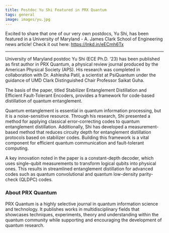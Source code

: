 ```yaml
---
title: Postdoc Yu Shi Featured in PRX Quantum
tags: general
image: images/yu.jpg
---
```


Excited to share that one of our very own postdocs, Yu Shi, has been featured in a University of Maryland - A. James Clark School of Engineering news article! 
Check it out here: https://lnkd.in/eECmh6Tx 

---

University of Maryland postdoc Yu Shi (ECE Ph.D. ’23) has been published as first author in PRX Quantum, a physical review journal produced by the American Physical Society (APS). His research was completed in collaboration with Dr. Ashlesha Patil, a scientist at PsiQuantum under the guidance of UMD Clark Distinguished Chair Professor Saikat Guha.

The basis of the paper, titled Stabilizer Entanglement Distillation and Efficient Fault-Tolerant Encoders, provides a framework for code-based distillation of quantum entanglement.

Quantum entanglement is essential in quantum information processing, but it is a noise-sensitive resource. Through his research, Shi presented a method for applying classical error-correcting codes to quantum entanglement distillation. Additionally, Shi has developed a measurement-based method that reduces circuity depth for entanglement distillation protocols based on stabilizer codes. Building this framework is a vital component for efficient quantum communication and fault-tolerant computing.

A key innovation noted in the paper is a constant-depth decoder, which uses single-qubit measurements to transform logical qubits into physical ones. This results in streamlined entanglement distillation for advanced codes such as quantum convolutional and quantum low-density parity-check (QLDPC) codes.

### About PRX Quantum
PRX Quantum is a highly selective journal in quantum information science and technology. It publishes works in multidisciplinary fields that showcases techniques, experiments, theory and understanding within the quantum community while supporting and encouraging the development of quantum research. 